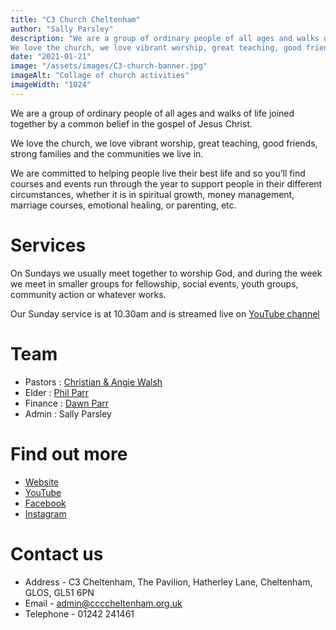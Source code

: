 ```yaml
---
title: "C3 Church Cheltenham"
author: "Sally Parsley"
description: "We are a group of ordinary people of all ages and walks of life joined together by a common belief in the gospel of Jesus Christ.
We love the church, we love vibrant worship, great teaching, good friends, strong families and the communities we live in."
date: "2021-01-21"
image: "/assets/images/C3-church-banner.jpg"
imageAlt: "Collage of church activities"
imageWidth: "1024"
---
```


We are a group of ordinary people of all ages and walks of life joined together by a common belief in the gospel of Jesus Christ.

We love the church, we love vibrant worship, great teaching, good friends, strong families and the communities we live in.

We are committed to helping people live their best life and so you’ll find courses and events run through the year to support people in their different circumstances, whether it is in spiritual growth, money management, marriage courses, emotional healing, or parenting, etc.

# Services

On Sundays we usually meet together to worship God, and during the week we meet in smaller groups for fellowship, social events, youth groups, community action or whatever works.

Our Sunday service is at 10.30am and is streamed live on [YouTube channel](https://www.youtube.com/channel/UCGWdXXAAzEFS5ALakwRDHyQ?)

# Team

- Pastors : [Christian & Angie Walsh](https://c3cheltenham.org.uk/im-new-here/whos-who)
- Elder : [Phil Parr](https://c3cheltenham.org.uk/im-new-here/whos-who)
- Finance : [Dawn Parr](https://c3cheltenham.org.uk/im-new-here/whos-who)
- Admin : Sally Parsley

# Find out more

- [Website](http://c3cheltenham.org.uk)
- [YouTube](https://www.youtube.com/channel/UCGWdXXAAzEFS5ALakwRDHyQ?)
- [Facebook](http://www.facebook.com/c3churchcheltenham)
- [Instagram](http://www.instagram.com/c3_chelt/)

# Contact us

- Address   - C3 Cheltenham, The Pavilion, Hatherley Lane, Cheltenham, GLOS, GL51 6PN
- Email     - [admin@ccccheltenham.org.uk](mailto:admin@ccccheltenham.org.uk)
- Telephone - 01242 241461
